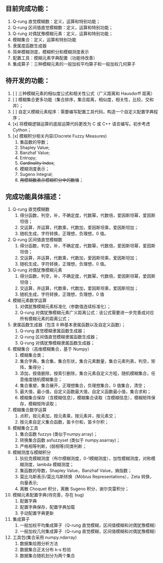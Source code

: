 ## 目前完成功能：
1. Q-rung 直觉模糊数：定义，运算和特别功能；
2. Q-rung 区间值直觉模糊数：定义，运算和特别功能；
3. Q-rung 对偶犹豫模糊元素：定义，运算和特别功能；
4. 模糊集合：定义，运算和特别功能
5. 隶属度函数生成器
6. 简单模糊测度，模糊积分和模糊测度表示
7. 配置工具：模糊元素字典配置（功能待改善）
8. 集成算子：三种模糊元素的一般加权平均算子和一般加权几何算子

## 待开发的功能：
1. [ ] 三种模糊元素的相似度公式和相关性公式（广义距离和 Hausdorff 距离）
2. [ ] 模糊集合更多功能（集合排序，集合距离，相似度，相关性，比较，交和并）；
3. [ ] 自定义模糊元素程序：需要编写配置工具代码，构造一个自定义配置字典程序；
4. [x] 将模糊逻辑运算的底层运算代码更改为 C 或 C++ 语言编写。初步考虑 Cython；
5. [x] 模糊积分相关内容(Discrete Fuzzy Measures)
   1. 集函数的导数；
   2. Shapley Value;
   3. Banzhaf Value;
   4. Entropy;
   5. ~~Cardinality Index~~;
   6. 模糊测度表示；
   7. Sugeno Integral;
   8. ~~用模糊数表示模糊积分中的数值~~；

## 完成功能具体描述：
1. Q-rung 直觉模糊数
   1. 得分函数，判空，补，不确定度，代数幂，代数倍，爱因斯坦幂，爱因斯坦倍；
   2. 交运算，并运算，代数乘，代数加，爱因斯坦乘，爱因斯坦加；
   3. 随机生成，字符转换，正理想，负理想，0 值。
2. Q-rung 区间值直觉模糊数
   1. 得分函数，判空，补，不确定度，代数幂，代数倍，爱因斯坦幂，爱因斯坦倍；
   2. 交运算，并运算，代数乘，代数加，爱因斯坦乘，爱因斯坦加；
   3. 随机生成，字符转换，正理想，负理想，0 值。
3. Q-rung 对偶犹豫模糊元素
   1. 得分函数，判空，补，不确定度，代数幂，代数倍，爱因斯坦幂，爱因斯坦倍；
   2. 交运算，并运算，代数乘，代数加，爱因斯坦乘，爱因斯坦加；
   3. 随机生成，字符转换，正理想，负理想，0 值
4. 模糊元素数学运算
   1. 对偶犹豫模糊元素标准化（参数值连续标准化）；
   2. Q-rung 对偶犹豫模糊元素广义距离公式：该公式需要进一步完善成对应所有模糊元素的距离公式；
5. 隶属函数生成器（包含 8 种基本隶属函数以及自定义函数）；
   1. Q-rung 直觉模糊隶属函数生成器；
   2. Q-rung 区间值直觉模糊隶属函数生成器；
   3. Q-rung 对偶犹豫模糊隶属函数生成器；
6. 模糊集合（高维模糊集合，基于 Numpy）
   1. 模糊集合类；
   2. 集合字典，集合集，集合形状，集合元素数量，集合元素列表，判空，矩阵，集得分；
   3. 添加，按值删除，按索引删除，集合元素自定义方程，随机模糊集合，任意维度随机模糊集合；
   4. 集合重塑，集合展开，正理想集合，负理想集合，0 值集合，清空；
   5. 最大值，最小值，自定义函数最大值，自定义函数最小值，集合求和；
   6. 模糊集合保存（含模糊信息），模糊集合读取（含模糊信息），模糊矩阵保存，模糊矩阵读取；
7. 模糊集合数学运算
   1. 点积，按元素加，按元素乘，按元素并，按元素交；
   2. 按元素自定义集合函数，笛卡尔和，笛卡尔积；
8. 模糊集合工具
   1. 集合函数 fuzzys (类似于numpy.array)；
   2. 转换集合函数 asfuzzyset (类似于 numpy.asarray)；
   3. 严格相等判断，(弱相等)同类判断；
9. 模糊测度与模糊积分
   1. 狄拉克模糊测度（布尔模糊测度，0-1模糊测度），加性模糊测度，对称模糊测度，lambda 模糊测度；
   2. 集函数的导数，Shapley Value，Banzhaf Value，熵指数；
   3. 莫比乌斯表示/莫比乌斯转换（Möbius Representations），Zeta 转换，向量表示;
   4. 离散 Choquet 积分，离散 Sugeno 积分，谢尔克雷积分；
10. 模糊元素配置字典(待完善，存在 bug)
    1. 配置字典
    2. 配置字典保存，配置字典加载
    3. 手动配置字典更新
11. 集成算子
    1. 一般加权平均集成算子（Q-rung 直觉模糊，区间值模糊和对偶犹豫模糊）
    2. 一般加权几何集成算子（Q-rung 直觉模糊，区间值模糊和对偶犹豫模糊）
12. 工具包(集合采用 numpy.ndarray)
    1. 数据集绘图分析方法
    2. 数据集合正太分布 k-s 检验
    3. 数据集合随机划分为两个集合